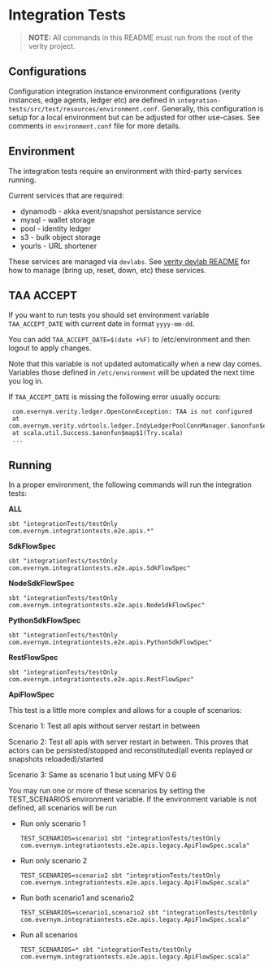 # Integration Tests
> **NOTE:** All commands in this README must run from the
root of the verity project.

## Configurations
Configuration integration instance environment configurations (verity instances, edge agents, ledger etc)
  are defined in `integration-tests/src/test/resources/environment.conf`. Generally, this configuration is setup for a local environment but can be adjusted for other use-cases. See comments in `environment.conf` file for more details.

## Environment
The integration tests require an environment with third-party services running.

Current services that are required:
* dynamodb - akka event/snapshot persistance service
* mysql - wallet storage
* pool - identity ledger
* s3 - bulk object storage
* yourls - URL shortener 

These services are managed via `devlabs`. See [verity devlab README](../devlab/README.md) for how to manage (bring up, reset, down, etc) these services.

## TAA ACCEPT
If you want to run tests you should set environment variable `TAA_ACCEPT_DATE`
with current date in format `yyyy-mm-dd`.

You can add `TAA_ACCEPT_DATE=$(date +%F)` to /etc/environment and then logout to apply changes.

Note that this variable is not updated automatically when a new day comes. Variables those defined in `/etc/environment` will be updated the next time you log in.

If `TAA_ACCEPT_DATE` is missing the following error usually occurs:

```
 com.evernym.verity.ledger.OpenConnException: TAA is not configured
 at com.evernym.verity.vdrtools.ledger.IndyLedgerPoolConnManager.$anonfun$enableTAA$3(IndyLedgerPoolConnManager.scala)
 at scala.util.Success.$anonfun$map$1(Try.scala)
 ...
```

## Running

In a proper environment, the following commands will run the integration tests: 

**ALL**
```
sbt "integrationTests/testOnly com.evernym.integrationtests.e2e.apis.*"
```

**SdkFlowSpec**
```
sbt "integrationTests/testOnly com.evernym.integrationtests.e2e.apis.SdkFlowSpec"
```

**NodeSdkFlowSpec**
```
sbt "integrationTests/testOnly com.evernym.integrationtests.e2e.apis.NodeSdkFlowSpec"
```

**PythonSdkFlowSpec**
```
sbt "integrationTests/testOnly com.evernym.integrationtests.e2e.apis.PythonSdkFlowSpec"
```

**RestFlowSpec**
```
sbt "integrationTests/testOnly com.evernym.integrationtests.e2e.apis.RestFlowSpec"
```


**ApiFlowSpec**

This test is a little more complex and allows for a couple of scenarios:

Scenario 1: Test all apis without server restart in between

Scenario 2: Test all apis with server restart in between. This proves that
            actors can be persisted/stopped and reconstituted(all events
            replayed or snapshots reloaded)/started

Scenario 3: Same as scenario 1 but using MFV 0.6

You may run one or more of these scenarios by setting the
TEST_SCENARIOS environment variable.  If the environment variable is not defined, all scenarios will be run

* Run only scenario 1
  ```
  TEST_SCENARIOS=scenario1 sbt "integrationTests/testOnly com.evernym.integrationtests.e2e.apis.legacy.ApiFlowSpec.scala"
  ```
* Run only scenario 2
  ```
  TEST_SCENARIOS=scenario2 sbt "integrationTests/testOnly com.evernym.integrationtests.e2e.apis.legacy.ApiFlowSpec.scala"
  ```
* Run both scenario1 and scenario2
  ```
  TEST_SCENARIOS=scenario1,scenario2 sbt "integrationTests/testOnly com.evernym.integrationtests.e2e.apis.legacy.ApiFlowSpec.scala"
  ```
* Run all scenarios
  ```
  TEST_SCENARIOS=* sbt "integrationTests/testOnly com.evernym.integrationtests.e2e.apis.legacy.ApiFlowSpec.scala"
  ```